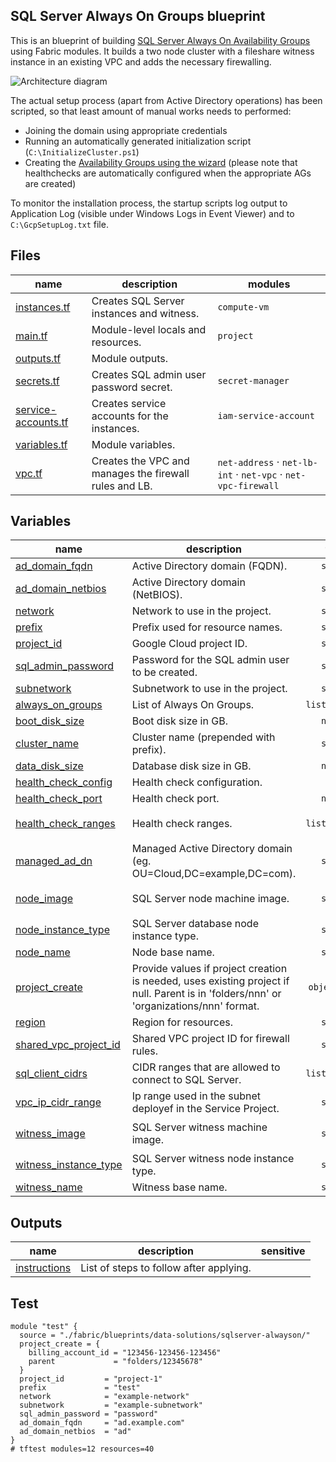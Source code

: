 ## SQL Server Always On Groups blueprint

This is an blueprint of building [SQL Server Always On Availability Groups](https://cloud.google.com/compute/docs/instances/sql-server/configure-availability)
using Fabric modules. It builds a two node cluster with a fileshare witness instance in an existing VPC and adds the necessary firewalling.

![Architecture diagram](https://cloud.google.com/compute/images/sqlserver-ag-architecture.svg)

The actual setup process (apart from Active Directory operations) has been scripted, so that least amount of
manual works needs to performed:

- Joining the domain using appropriate credentials
- Running an automatically generated initialization script (`C:\InitializeCluster.ps1`)
- Creating the [Availability Groups using the wizard](https://cloud.google.com/compute/docs/instances/sql-server/configure-availability#creating_an_availability_group)
    (please note that healthchecks are automatically configured when the appropriate AGs are created)

To monitor the installation process, the startup scripts log output to Application Log (visible under Windows Logs in Event Viewer)
and to `C:\GcpSetupLog.txt` file.

<!-- TFDOC OPTS files:1 -->
<!-- BEGIN TFDOC -->

## Files

| name | description | modules |
|---|---|---|
| [instances.tf](./instances.tf) | Creates SQL Server instances and witness. | <code>compute-vm</code> |
| [main.tf](./main.tf) | Module-level locals and resources. | <code>project</code> |
| [outputs.tf](./outputs.tf) | Module outputs. |  |
| [secrets.tf](./secrets.tf) | Creates SQL admin user password secret. | <code>secret-manager</code> |
| [service-accounts.tf](./service-accounts.tf) | Creates service accounts for the instances. | <code>iam-service-account</code> |
| [variables.tf](./variables.tf) | Module variables. |  |
| [vpc.tf](./vpc.tf) | Creates the VPC and manages the firewall rules and LB. | <code>net-address</code> · <code>net-lb-int</code> · <code>net-vpc</code> · <code>net-vpc-firewall</code> |

## Variables

| name | description | type | required | default |
|---|---|:---:|:---:|:---:|
| [ad_domain_fqdn](variables.tf#L15) | Active Directory domain (FQDN). | <code>string</code> | ✓ |  |
| [ad_domain_netbios](variables.tf#L24) | Active Directory domain (NetBIOS). | <code>string</code> | ✓ |  |
| [network](variables.tf#L90) | Network to use in the project. | <code>string</code> | ✓ |  |
| [prefix](variables.tf#L113) | Prefix used for resource names. | <code>string</code> | ✓ |  |
| [project_id](variables.tf#L131) | Google Cloud project ID. | <code>string</code> | ✓ |  |
| [sql_admin_password](variables.tf#L148) | Password for the SQL admin user to be created. | <code>string</code> | ✓ |  |
| [subnetwork](variables.tf#L163) | Subnetwork to use in the project. | <code>string</code> | ✓ |  |
| [always_on_groups](variables.tf#L33) | List of Always On Groups. | <code>list&#40;string&#41;</code> |  | <code>&#91;&#34;bookshelf&#34;&#93;</code> |
| [boot_disk_size](variables.tf#L39) | Boot disk size in GB. | <code>number</code> |  | <code>50</code> |
| [cluster_name](variables.tf#L45) | Cluster name (prepended with prefix). | <code>string</code> |  | <code>&#34;cluster&#34;</code> |
| [data_disk_size](variables.tf#L51) | Database disk size in GB. | <code>number</code> |  | <code>200</code> |
| [health_check_config](variables.tf#L57) | Health check configuration. | <code title="object&#40;&#123; check_interval_sec &#61; number,&#10;  healthy_threshold   &#61; number,&#10;  unhealthy_threshold &#61; number,&#10;  timeout_sec         &#61; number,&#10;&#125;&#41;">&#8230;</code> |  | <code title="&#123;&#10;  check_interval_sec  &#61; 2&#10;  healthy_threshold   &#61; 1&#10;  unhealthy_threshold &#61; 2&#10;  timeout_sec         &#61; 1&#10;&#125;">&#123;&#8230;&#125;</code> |
| [health_check_port](variables.tf#L72) | Health check port. | <code>number</code> |  | <code>59997</code> |
| [health_check_ranges](variables.tf#L78) | Health check ranges. | <code>list&#40;string&#41;</code> |  | <code>&#91;&#34;35.191.0.0&#47;16&#34;, &#34;209.85.152.0&#47;22&#34;, &#34;209.85.204.0&#47;22&#34;&#93;</code> |
| [managed_ad_dn](variables.tf#L84) | Managed Active Directory domain (eg. OU=Cloud,DC=example,DC=com). | <code>string</code> |  | <code>&#34;&#34;</code> |
| [node_image](variables.tf#L95) | SQL Server node machine image. | <code>string</code> |  | <code>&#34;projects&#47;windows-sql-cloud&#47;global&#47;images&#47;family&#47;sql-ent-2019-win-2019&#34;</code> |
| [node_instance_type](variables.tf#L101) | SQL Server database node instance type. | <code>string</code> |  | <code>&#34;n2-standard-8&#34;</code> |
| [node_name](variables.tf#L107) | Node base name. | <code>string</code> |  | <code>&#34;node&#34;</code> |
| [project_create](variables.tf#L122) | Provide values if project creation is needed, uses existing project if null. Parent is in 'folders/nnn' or 'organizations/nnn' format. | <code title="object&#40;&#123;&#10;  billing_account_id &#61; string&#10;  parent             &#61; string&#10;&#125;&#41;">object&#40;&#123;&#8230;&#125;&#41;</code> |  | <code>null</code> |
| [region](variables.tf#L136) | Region for resources. | <code>string</code> |  | <code>&#34;europe-west4&#34;</code> |
| [shared_vpc_project_id](variables.tf#L142) | Shared VPC project ID for firewall rules. | <code>string</code> |  | <code>null</code> |
| [sql_client_cidrs](variables.tf#L157) | CIDR ranges that are allowed to connect to SQL Server. | <code>list&#40;string&#41;</code> |  | <code>&#91;&#34;0.0.0.0&#47;0&#34;&#93;</code> |
| [vpc_ip_cidr_range](variables.tf#L168) | Ip range used in the subnet deployef in the Service Project. | <code>string</code> |  | <code>&#34;10.0.0.0&#47;20&#34;</code> |
| [witness_image](variables.tf#L174) | SQL Server witness machine image. | <code>string</code> |  | <code>&#34;projects&#47;windows-cloud&#47;global&#47;images&#47;family&#47;windows-2019&#34;</code> |
| [witness_instance_type](variables.tf#L180) | SQL Server witness node instance type. | <code>string</code> |  | <code>&#34;n2-standard-2&#34;</code> |
| [witness_name](variables.tf#L186) | Witness base name. | <code>string</code> |  | <code>&#34;witness&#34;</code> |

## Outputs

| name | description | sensitive |
|---|---|:---:|
| [instructions](outputs.tf#L19) | List of steps to follow after applying. |  |

<!-- END TFDOC -->

## Test

```hcl
module "test" {
  source = "./fabric/blueprints/data-solutions/sqlserver-alwayson/"
  project_create = {
    billing_account_id = "123456-123456-123456"
    parent             = "folders/12345678"
  }
  project_id         = "project-1"
  prefix             = "test"
  network            = "example-network"
  subnetwork         = "example-subnetwork"
  sql_admin_password = "password"
  ad_domain_fqdn     = "ad.example.com"
  ad_domain_netbios  = "ad"
}
# tftest modules=12 resources=40
```
